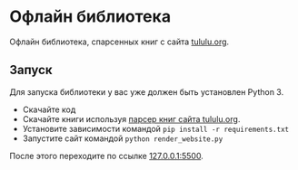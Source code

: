 # Офлайн библиотека

Офлайн библиотека, спарсенных книг с сайта [tululu.org](https://tululu.org/).

## Запуск

Для запуска библиотеки у вас уже должен быть установлен Python 3.

- Скачайте код
- Скачайте книги используя [парсер книг сайта tululu.org](https://github.com/v1ztep/Parser-online-library).
- Установите зависимости командой `pip install -r requirements.txt`
- Запустите сайт командой `python render_website.py`

После этого переходите по ссылке [127.0.0.1:5500](http://127.0.0.1:5500).

